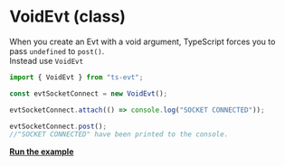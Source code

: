 # VoidEvt \(class\)

When you create an Evt with a void argument, TypeScript forces you to pass `undefined` to `post()`.  
Instead use `VoidEvt`

```typescript
import { VoidEvt } from "ts-evt";

const evtSocketConnect = new VoidEvt();

evtSocketConnect.attach(() => console.log("SOCKET CONNECTED"));

evtSocketConnect.post();
//"SOCKET CONNECTED" have been printed to the console.
```

[**Run the example**](https://stackblitz.com/edit/ts-evt-demo-voidevt?embed=1&file=index.ts)

